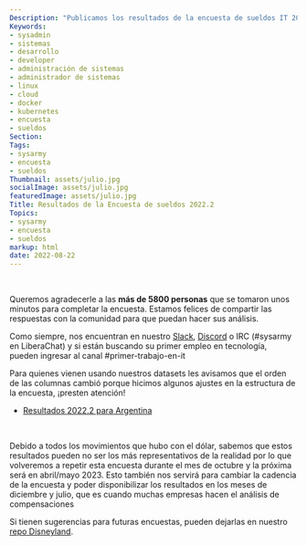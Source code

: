 ```yaml
---
Description: "Publicamos los resultados de la encuesta de sueldos IT 2022.2"
Keywords:
- sysadmin 
- sistemas
- desarrollo
- developer
- administración de sistemas
- administrador de sistemas
- linux
- cloud
- docker
- kubernetes
- encuesta
- sueldos
Section: 
Tags:
- sysarmy
- encuesta
- sueldos
Thumbnail: assets/julio.jpg
socialImage: assets/julio.jpg
featuredImage: assets/julio.jpg
Title: Resultados de la Encuesta de sueldos 2022.2
Topics:
- sysarmy
- encuesta
- sueldos
markup: html
date: 2022-08-22
---
```

<p>&nbsp;</p>

<p>Queremos agradecerle a las <strong>más de 5800 personas</strong> que se tomaron unos minutos para completar la encuesta. Estamos felices de compartir las respuestas con la comunidad para que puedan hacer sus análisis.</p>


<p>Como siempre, nos encuentran en nuestro <a href="https://sysar.my/slack">Slack</a>, <a href="https://sysar.my/discord">Discord</a> o IRC (#sysarmy en LiberaChat) y si están buscando su primer empleo en tecnología, pueden ingresar al canal #primer-trabajo-en-it</p>

<p>Para quienes vienen usando nuestros datasets les avisamos que el orden de las columnas cambió porque hicimos algunos ajustes en la estructura de la encuesta, ¡presten atención!</p>

<ul>
  <li><a href="https://sysar.my/sueldos20222arg">Resultados 2022.2 para Argentina</a></li>
</ul>
<p>&nbsp;</p>

<p>Debido a todos los movimientos que hubo con el dólar, sabemos que estos resultados pueden no ser los más representativos de la realidad por lo que volveremos a repetir esta encuesta durante el mes de octubre y la próxima será en abril/mayo 2023. Esto también nos servirá para cambiar la cadencia de la encuesta y poder disponibilizar los resultados en los meses de diciembre y julio, que es cuando muchas empresas hacen el análisis de compensaciones</p> 

<p>Si tienen sugerencias para futuras encuestas, pueden dejarlas en nuestro <a href="https://github.com/sysarmy/disneyland/issues">repo Disneyland</a>.</p>
